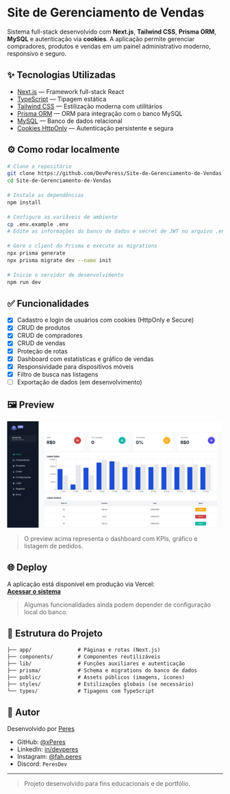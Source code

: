 
# Site de Gerenciamento de Vendas

Sistema full-stack desenvolvido com **Next.js**, **Tailwind CSS**, **Prisma ORM**, **MySQL** e autenticação via **cookies**. A aplicação permite gerenciar compradores, produtos e vendas em um painel administrativo moderno, responsivo e seguro.

## ✨ Tecnologias Utilizadas

- [Next.js](https://nextjs.org/) — Framework full-stack React
- [TypeScript](https://www.typescriptlang.org/) — Tipagem estática
- [Tailwind CSS](https://tailwindcss.com/) — Estilização moderna com utilitários
- [Prisma ORM](https://www.prisma.io/) — ORM para integração com o banco MySQL
- [MySQL](https://www.mysql.com/) — Banco de dados relacional
- [Cookies HttpOnly](https://developer.mozilla.org/en-US/docs/Web/HTTP/Cookies) — Autenticação persistente e segura

## ⚙️ Como rodar localmente

```bash
# Clone o repositório
git clone https://github.com/DevPeress/Site-de-Gerenciamento-de-Vendas
cd Site-de-Gerenciamento-de-Vendas

# Instale as dependências
npm install

# Configure as variáveis de ambiente
cp .env.example .env
# Edite as informações do banco de dados e secret de JWT no arquivo .env

# Gere o client do Prisma e execute as migrations
npx prisma generate
npx prisma migrate dev --name init

# Inicie o servidor de desenvolvimento
npm run dev
```

## ✅ Funcionalidades

- [x] Cadastro e login de usuários com cookies (HttpOnly e Secure)
- [x] CRUD de produtos
- [x] CRUD de compradores
- [x] CRUD de vendas
- [x] Proteção de rotas
- [x] Dashboard com estatísticas e gráfico de vendas
- [x] Responsividade para dispositivos móveis
- [x] Filtro de busca nas listagens
- [ ] Exportação de dados (em desenvolvimento)

## 🖼️ Preview

![Preview do sistema](./public/preview.jpg)

> O preview acima representa o dashboard com KPIs, gráfico e listagem de pedidos.

## 🌐 Deploy

A aplicação está disponível em produção via Vercel:  
**[Acessar o sistema](https://site-de-gerenciamento-de-vendas.vercel.app/)**

> Algumas funcionalidades ainda podem depender de configuração local do banco.

## 📁 Estrutura do Projeto

```
├── app/               # Páginas e rotas (Next.js)
├── components/        # Componentes reutilizáveis
├── lib/               # Funções auxiliares e autenticação
├── prisma/            # Schema e migrations do banco de dados
├── public/            # Assets públicos (imagens, ícones)
├── styles/            # Estilizações globais (se necessário)
└── types/             # Tipagens com TypeScript
```

## 👤 Autor

Desenvolvido por [Peres](https://github.com/xPeres)

- GitHub: [@xPeres](https://github.com/xPeres)
- LinkedIn: [in/devperes](https://linkedin.com/in/devperes)
- Instagram: [@fah.peres](https://instagram.com/fah.peres)
- Discord: `PeresDev`

---

> Projeto desenvolvido para fins educacionais e de portfólio.
